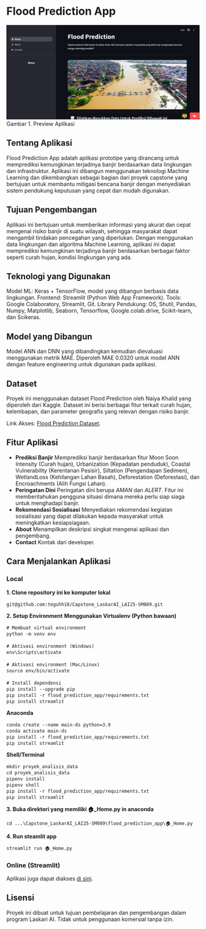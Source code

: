 # Flood Prediction App
![Preview Aplikasi Prediksi Banjir](preview-flood-prediction-app.png)
Gambar 1. Preview Aplikasi

## Tentang Aplikasi
Flood Prediction App adalah aplikasi prototipe yang dirancang untuk memprediksi kemungkinan terjadinya banjir berdasarkan data lingkungan dan infrastruktur. Aplikasi ini dibangun menggunakan teknologi Machine Learning dan dikembangkan sebagai bagian dari proyek capstone yang bertujuan untuk membantu mitigasi bencana banjir dengan menyediakan sistem pendukung keputusan yang cepat dan mudah digunakan.

## Tujuan Pengembangan
Aplikasi ini bertujuan untuk memberikan informasi yang akurat dan cepat mengenai risiko banjir di suatu wilayah, sehingga masyarakat dapat mengambil tindakan pencegahan yang diperlukan. Dengan menggunakan data lingkungan dan algoritma Machine Learning, aplikasi ini dapat memprediksi kemungkinan terjadinya banjir berdasarkan berbagai faktor seperti curah hujan, kondisi lingkungan yang ada.

## Teknologi yang Digunakan
Model ML: Keras + TensorFlow, model yang dibangun berbasis data lingkungan.
Frontend: Streamlit (Python Web App Framework).
Tools: Google Colaboratory, Streamlit, Git.
Library Pendukung: OS, Shutil, Pandas, Numpy, Matplotlib, Seaborn, Tensorflow, Google.colab.drive, Scikit-learn, dan Scikeras.

## Model yang Dibangun
Model ANN dan DNN yang dibandingkan kemudian dievaluasi menggunakan metrik MAE. Diperoleh MAE 0.0320 untuk model ANN dengan feature engineering untuk digunakan pada aplikasi.

## Dataset
Proyek ini menggunakan dataset Flood Prediction oleh Naiya Khalid yang diperoleh dari Kaggle. Dataset ini berisi berbagai fitur terkait curah hujan, kelembapan, dan parameter geografis yang relevan dengan risiko banjir.

Link Akses: [Flood Prediction Dataset](https://www.kaggle.com/datasets/naiyakhalid/flood-prediction-dataset/data).

## Fitur Aplikasi

- **Prediksi Banjir**
  Memprediksi banjir berdasarkan fitur Moon Soon Intensity (Curah hujan), Urbanization (Kepadatan penduduk), Coastal Vulnerability (Kerentanan Pesisir), Siltation (Pengendapan Sedimen), WetlandLoss (Kehilangan Lahan Basah), Deforestation (Deforestasi), dan Encroachments (Alih Fungsi Lahan).
- **Peringatan Dini**
  Peringatan dini berupa *AMAN* dan *ALERT*. Fitur ini memberitahukan pengguna situasi dimana mereka perlu siap siaga untuk menghadapi banjir.
- **Rekomendasi Sosialisasi**
  Menyediakan rekomendasi kegiatan sosialisasi yang dapat dilakukan kepada masyarakat untuk meningkatkan kesiapsiagaan.
- **About**
  Menampilkan deskripsi singkat mengenai aplikasi dan pengembang.
- **Contact**
  Kontak dari developer.

## Cara Menjalankan Aplikasi

### **Local**
**1. Clone repository ini ke komputer lokal**
```
git@github.com:teguhh18/Capstone_LaskarAI_LAI25-SM089.git
```
**2. Setup Environment**
**Menggunakan Virtualenv (Python bawaan)**
```
# Membuat virtual environment
python -m venv env

# Aktivasi environment (Windows)
env\Scripts\activate

# Aktivasi environment (Mac/Linux)
source env/bin/activate

# Install dependensi
pip install --upgrade pip
pip install -r flood_prediction_app/requirements.txt
pip install streamlit
```
**Anaconda**
```
conda create --name main-ds python=3.9
conda activate main-ds
pip install -r flood_prediction_app/requirements.txt
pip install streamlit
```
**Shell/Terminal**
```
mkdir proyek_analisis_data
cd proyek_analisis_data
pipenv install
pipenv shell
pip install -r flood_prediction_app/requirements.txt
pip install streamlit
```
**3. Buka direktori yang memiliki 🏠_Home.py in anaconda**
```
cd ...\Capstone_LaskarAI_LAI25-SM089\flood_prediction_app\🏠_Home.py
```
**4. Run steamlit app**
```
streamlit run 🏠_Home.py
```

### **Online (Streamlit)**
Aplikasi juga dapat diakses [di sini](https://flood-prediction-laskar-ai.streamlit.app).

## Lisensi
Proyek ini dibuat untuk tujuan pembelajaran dan pengembangan dalam program Laskari AI. Tidak untuk penggunaan komersial tanpa izin.
